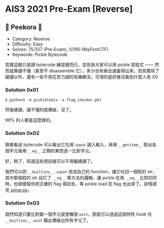 # AIS3 2021 Pre-Exam [Reverse]

## 🐰 Peekora 🥒

- Category: Reverse
- Difficulty: Easy
- Solves: 75/327 (Pre-Exam), 0/190 (MyFirstCTF)
- Keywords: Pickle Bytecode

其實這題只是讀 bytecode 練習題而已，並告訴大家可以用 pickle 寫程式 —— 然而就算讀不懂（甚至不 disassemble 它），多少也有辦法通靈得出來。但其實除了硬讀以外，還有一些不用花苦力讀的有趣解法，可惜的是好像沒看到什麼人用 XD

### Solution 0x01

```
$ python3 -m pickletools -a flag_checker.pkl
```
然後硬讀，讀不懂的就爆破，沒了。

99% 的人都是這麼做的。

### Solution 0x02

簡單看過 bytecode 可以看出它先用 `input` 讀入輸入，再用 `__getitem__` 取出各個字元後用 `__eq__` 之類的東西逐一比對字元。

好，夠了，知道這些資訊就可以不用繼續讀了。

我們可以把 `__builtins__.input` 改成自己的 function，讓它吐回一個假的 str，其中那個假的 str 自訂了 `__eq__` 等方法的邏輯，讓 pickle 在用 `__eq__` 比對的同時，也順便幫你把正確的 flag 填回去，等 pickle load 完 flag 也出來了。詳情請見 [solve.py](Peekora/solve.py)。

### Solution 0x03

既然知道只要比對錯一個字元就會觸發 `exit`，那就可以透過這個特性 hook 住 `__builtins__.exit` 藉此爆破出所有字元了。
